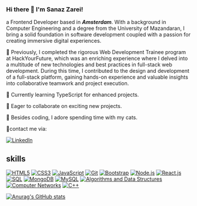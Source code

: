 ### Hi there 👋 I'm Sanaz Zarei!

a Frontend Developer based in ***Amsterdam***. With a background in Computer Engineering and a degree from the University of Mazandaran, I bring a solid foundation in software development coupled with a passion for creating immersive digital experiences.

🚀 Previously, I completed the rigorous Web Development Trainee program at HackYourFuture, which was an enriching experience where I delved into a multitude of new technologies and best practices in full-stack web development. During this time, I contributed to the design and development of a full-stack platform, gaining hands-on experience and valuable insights into collaborative teamwork and project execution.

🧠 Currently learning TypeScript for enhanced projects.

🤝 Eager to collaborate on exciting new projects.

🐾 Besides coding, I adore spending time with my cats.

🤝contact me via:

[![LinkedIn](https://img.icons8.com/color/48/000000/linkedin.png)](https://www.linkedin.com/in/sanaz-zarei)


## skills


[![HTML5](https://img.icons8.com/color/48/000000/html-5.png)](https://developer.mozilla.org/en-US/docs/Web/HTML)
[![CSS3](https://img.icons8.com/color/48/000000/css3.png)](https://developer.mozilla.org/en-US/docs/Web/CSS)
[![JavaScript](https://img.icons8.com/color/48/000000/javascript.png)](https://developer.mozilla.org/en-US/docs/Web/JavaScript)
[![Git](https://img.icons8.com/color/48/000000/git.png)](https://git-scm.com/)
[![Bootstrap](https://img.icons8.com/color/48/000000/bootstrap.png)](https://getbootstrap.com/)
[![Node.js](https://img.icons8.com/color/48/000000/nodejs.png)](https://nodejs.org/)
[![React.js](https://img.icons8.com/color/48/000000/react-native.png)](https://reactjs.org/)
[![SQL](https://img.icons8.com/color/48/000000/sql.png)](https://www.w3schools.com/sql/)
[![MongoDB](https://img.icons8.com/color/48/000000/mongodb.png)](https://www.mongodb.com/)
[![MySQL](https://img.icons8.com/color/48/000000/mysql.png)](https://www.mysql.com/)
[![Algorithms and Data Structures](https://img.icons8.com/ios/50/000000/system-task.png)](https://en.wikipedia.org/wiki/Data_structure)
[![Computer Networks](https://img.icons8.com/ios/50/000000/network.png)](https://en.wikipedia.org/wiki/Computer_network)
[![C++](https://img.icons8.com/color/48/000000/c-plus-plus-logo.png)](https://www.cplusplus.com/)


[![Anurag's GitHub stats](https://github-readme-stats.vercel.app/api?username=sanazzarei&show_icons=true&theme=vue)](https://github.com/anuraghazra/github-readme-stats)


